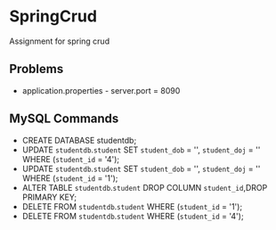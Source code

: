 # SpringCrud
Assignment for spring crud

## Problems
+ application.properties - server.port = 8090


## MySQL Commands
-  CREATE DATABASE studentdb;
-  UPDATE `studentdb`.`student` SET `student_dob` = '', `student_doj` = '' WHERE (`student_id` = '4');
-  UPDATE `studentdb`.`student` SET `student_dob` = '', `student_doj` = '' WHERE (`student_id` = '1');
-  ALTER TABLE `studentdb`.`student` DROP COLUMN `student_id`,DROP PRIMARY KEY;
-  DELETE FROM `studentdb`.`student` WHERE (`student_id` = '1');
-  DELETE FROM `studentdb`.`student` WHERE (`student_id` = '4');

